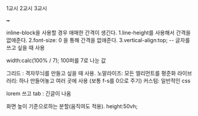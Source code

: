 <p>1교시
2교시
3교시</p>
<p><del>~</del></p>
<p>inline-block을 사용할 경우 애매한 간격이 생긴다.
1.line-height를 사용해서 간격을 없애준다.
2.font-size: 0 을 통해 간격을 없애준다.
3.vertical-align:top;   -- 글자를 쓰고 싶을 때 사용</p>
<p>width:calc(100% / 7);    100퍼를 7로 나눈 값</p>
<p>그리드 : 격자무늬를 만들고 싶을 때 사용.
노말라이즈: 모든 엘리먼트를 평준화
라이브러리: 하나 만들어놓고 여러 곳에 사용 (보통 f-s를 0으로 주기)
커스텀: 일반적인 css</p>
<p>lorem 쓰고 tab : 긴글이 나옴</p>
<p>화면 높이 기준으로하는 분할(움직여도 적용). height:50vh;</p>